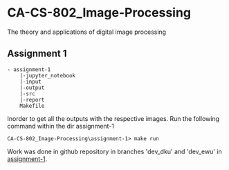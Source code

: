 # CA-CS-802_Image-Processing
The theory and applications of digital image processing
## Assignment 1 

```
- assignment-1
    |-jupyter_notebook
    |-input
    |-output
    |-src
    |-report
    Makefile
```
Inorder to get all the outputs with the respective images. Run the following command within the dir assignment-1
```
CA-CS-802_Image-Processing\assignment-1> make run
```

Work was done in github repository in branches 'dev\_dku' and 'dev\_ewu' in [assignment-1](https://github.com/digggy/CA-CS-802_Image-Processing/tree/master/assignment-1).

